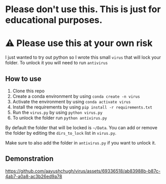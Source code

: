 # Please don't use this. This is just for educational purposes.

# :warning: Please use this at your own risk

I just wanted to try out python so I wrote this small `virus` that will lock your folder. To unlock it you will need to run `antivirus`

## How to use

1. Clone this repo
1. Create a conda environment by using `conda create -n virus`
1. Activate the environment by using `conda activate virus`
1. Install the requirements by using `pip install -r requirements.txt`
1. Run the `virus.py` by using `python virus.py`
1. To unlock the folder run `python antivirus.py`

By default the folder that will be locked is `~/Data`. You can add or remove the folder by editing the `dirs_to_lock` list in `virus.py`.

Make sure to also add the folder in `antivirus.py` if you want to unlock it.

## Demonstration



https://github.com/aayushchugh/virus/assets/69336518/ab83988b-b87c-4ab7-a0a8-ac3b26ed9a78

